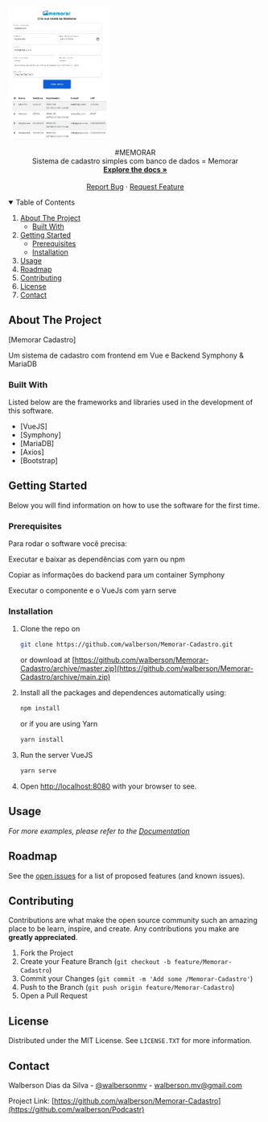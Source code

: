 <img src="./public/example.jpg" alt="example" width="200"/>
 <p align="center">
  #MEMORAR
  <br />
    Sistema de cadastro simples com banco de dados = Memorar
    <br />
    <a href="https://github.com/walberson/Memorar-Cadastro"><strong>Explore the docs »</strong></a>
    <br />
    <br />
    <a href="https://github.com/walberson/Memorar-Cadastro/issues">Report Bug</a>
    ·
    <a href="https://github.com/walberson/Memorar-Cadastro/issues">Request Feature</a>
  </p>
</p>



<!-- TABLE OF CONTENTS -->
<details open="open">
  <summary>Table of Contents</summary>
  <ol>
    <li>
      <a href="#about-the-project">About The Project</a>
      <ul>
        <li><a href="#built-with">Built With</a></li>
      </ul>
    </li>
    <li>
      <a href="#getting-started">Getting Started</a>
      <ul>
        <li><a href="#prerequisites">Prerequisites</a></li>
        <li><a href="#installation">Installation</a></li>
      </ul>
    </li>
    <li><a href="#usage">Usage</a></li>
    <li><a href="#roadmap">Roadmap</a></li>
    <li><a href="#contributing">Contributing</a></li>
    <li><a href="#license">License</a></li>
    <li><a href="#contact">Contact</a></li>
  </ol>
</details>



<!-- ABOUT THE PROJECT -->
## About The Project

[Memorar Cadastro]

  <p>
  Um sistema de cadastro com frontend em Vue e Backend Symphony & MariaDB </p>


  
  
### Built With

Listed below are the frameworks and libraries used in the development of this software.
* [VueJS]
* [Symphony]
* [MariaDB]
* [Axios]
* [Bootstrap]



<!-- GETTING STARTED -->
## Getting Started

Below you will find information on how to use the software for the first time. 

### Prerequisites

<p>Para rodar o software você precisa:</p>
<p>Executar e baixar as dependências com yarn ou npm</p>
<p>Copiar as informações do backend para um container Symphony</p>
<p>Executar o componente e o VueJs com yarn serve</p>

### Installation

1. Clone the repo on
   ```sh
   git clone https://github.com/walberson/Memorar-Cadastro.git
   ```
   or download at [https://github.com/walberson/Memorar-Cadastro/archive/master.zip](https://github.com/walberson/Memorar-Cadastro/archive/main.zip)

3. Install all the packages and dependences automatically using:
      ```sh
   npm install
   ```
   or if you are using Yarn
      ```sh
   yarn install
   ```

4. Run the server VueJS
      ```sh
   yarn serve
   ```

7. Open [http://localhost:8080](http://localhost:8080) with your browser to see.

<!-- USAGE EXAMPLES -->
## Usage



_For more examples, please refer to the [Documentation](https://github.com/walberson/Memorar-Cadastro)_



<!-- ROADMAP -->
## Roadmap

See the [open issues](https://github.com/walberson/Memorar-Cadastro/issues) for a list of proposed features (and known issues).



<!-- CONTRIBUTING -->
## Contributing

Contributions are what make the open source community such an amazing place to be learn, inspire, and create. Any contributions you make are **greatly appreciated**.

1. Fork the Project
2. Create your Feature Branch (`git checkout -b feature/Memorar-Cadastro`)
3. Commit your Changes (`git commit -m 'Add some /Memorar-Cadastro'`)
4. Push to the Branch (`git push origin feature/Memorar-Cadastro`)
5. Open a Pull Request



<!-- LICENSE -->
## License

Distributed under the MIT License. See `LICENSE.TXT` for more information.



<!-- CONTACT -->
## Contact

Walberson Dias da Silva - [@walbersonmv](https://twitter.com/walbersonmv) - walberson.mv@gmail.com

Project Link: [https://github.com/walberson/Memorar-Cadastro](https://github.com/walberson/Podcastr)
